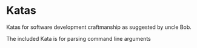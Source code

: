 Katas
=====

Katas for software development craftmanship as suggested by uncle Bob.

The included Kata is for parsing command line arguments
